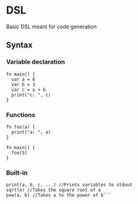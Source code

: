 # DSL
Basic DSL meant for code generation

## Syntax
### Variable declaration
```
fn main() {
  var a = 8
  var b = 3
  var c = a + b
  print("c: ", c)
}
```

### Functions
```
fn foo(a) {
  print("a: ", a)
}

fn main() {
  foo(5)
}
```

### Built-in
```
print(a, b, c, ...) //Prints variables to stdout
sqrt(a) //Takes the square root of a
pow(a, b) //Takes a to the power of b```
